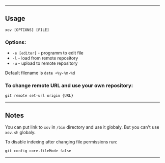 --------------------

## Usage

```
xov [OPTIONS] [FILE]
```

### Options:

* `-e [editor]` - programm to edit file
* `-l` - load from remote repository
* `-u` - upload to remote repository

Default filename is `date +%y-%m-%d`

### To change remote URL and use your own repository:

```
git remote set-url origin {URL}
```

--------------------

## Notes

You can put link to `xov` in `/bin` directory and use it globaly.
But you can't use `xov.sh` globaly.

To disable indexing after changing file permissions run:

```
git config core.fileMode false
```

--------------------
